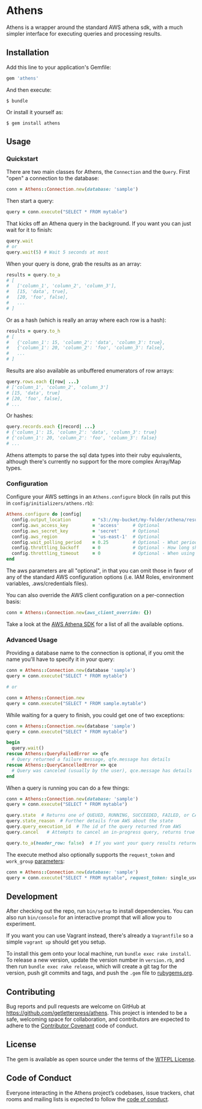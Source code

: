 # Athens

Athens is a wrapper around the standard AWS athena sdk, with a much simpler interface for executing queries and processing results.

## Installation

Add this line to your application's Gemfile:

```ruby
gem 'athens'
```

And then execute:

    $ bundle

Or install it yourself as:

    $ gem install athens

## Usage

### Quickstart

There are two main classes for Athens, the `Connection` and the `Query`. First "open" a connection to the database:

```ruby
conn = Athens::Connection.new(database: 'sample')
```

Then start a query:

```ruby
query = conn.execute("SELECT * FROM mytable")
```

That kicks off an Athena query in the background. If you want you can just wait for it to finish:

```ruby
query.wait
# or
query.wait(5) # Wait 5 seconds at most
```

When your query is done, grab the results as an array:

```ruby
results = query.to_a
# [
#   ['column_1', 'column_2', 'column_3'],
#   [15, 'data', true],
#   [20, 'foo', false],
#   ...
# ]
```

Or as a hash (which is really an array where each row is a hash):

```ruby
results = query.to_h
# [
#   {'column_1': 15, 'column_2': 'data', 'column_3': true},
#   {'column_1': 20, 'column_2': 'foo', 'column_3': false},
#   ...
# ]
```

Results are also available as unbuffered enumerators of row arrays:

```ruby
query.rows.each {|row| ...}
# ['column_1', 'column_2', 'column_3']
# [15, 'data', true]
# [20, 'foo', false],
# ...
```

Or hashes:

```ruby
query.records.each {|record| ...}
# {'column_1': 15, 'column_2': 'data', 'column_3': true}
# {'column_1': 20, 'column_2': 'foo', 'column_3': false}
# ...
```

Athens attempts to parse the sql data types into their ruby equivalents, although there's currently no support for the more complex Array/Map types.

### Configuration

Configure your AWS settings in an `Athens.configure` block (in rails put this in `config/initializers/athens.rb`):

```ruby
Athens.configure do |config|
  config.output_location        = "s3://my-bucket/my-folder/athena/results/"  # Required
  config.aws_access_key         = 'access'     # Optional
  config.aws_secret_key         = 'secret'     # Optional
  config.aws_region             = 'us-east-1'  # Optional
  config.wait_polling_period    = 0.25         # Optional - What period should we poll for the complete query?
  config.throttling_backoff     = 0            # Optional - How long shoul we back off if we receive a throttling error?
  config.throttling_timeout     = 0            # Optional - When using throttling backoff, how many seconds should we wait before throwing the exception?
end
```

The aws parameters are all "optional", in that you can omit those in favor of any of the standard AWS configuration options (i.e. IAM Roles, environment variables, .aws/credentials files).

You can also override the AWS client configuration on a per-connection basis:

```ruby
conn = Athens::Connection.new(aws_client_override: {})
```

Take a look at the [AWS Athena SDK](https://docs.aws.amazon.com/sdk-for-ruby/v3/api/Aws/Athena/Client.html#initialize-instance_method) for a list of all the available options.

### Advanced Usage

Providing a database name to the connection is optional, if you omit the name you'll have to specify it in your query:

```ruby
conn = Athens::Connection.new(database 'sample')
query = conn.execute("SELECT * FROM mytable")

# or

conn = Athens::Connection.new
query = conn.execute("SELECT * FROM sample.mytable")
```

While waiting for a query to finish, you could get one of two exceptions:

```ruby
conn = Athens::Connection.new(database 'sample')
query = conn.execute("SELECT * FROM mytable")

begin
  query.wait()
rescue Athens::QueryFailedError => qfe
  # Query returned a failure message, qfe.message has details
rescue Athens::QueryCancelledError => qce
  # Query was canceled (usually by the user), qce.message has details
end
```

When a query is running you can do a few things:

```ruby
conn = Athens::Connection.new(database: 'sample')
query = conn.execute("SELECT * FROM mytable")

query.state  # Returns one of QUEUED, RUNNING, SUCCEEDED, FAILED, or CANCELLED (https://docs.aws.amazon.com/sdk-for-ruby/v3/api/Aws/Athena/Types/QueryExecutionStatus.html#state-instance_method)
query.state_reason  # Further details from AWS about the state
query.query_execution_id  # The id of the query returned from AWS
query.cancel   # Attempts to cancel an in-progress query, returns true or false (if the query has already finished this will return false)

query.to_a(header_row: false)  # If you want your query results returned without a header row of column names
```

The execute method also optionally supports the `request_token` and `work_group` [parameters](https://docs.aws.amazon.com/athena/latest/APIReference/API_StartQueryExecution.html#API_StartQueryExecution_RequestSyntax):

```ruby
conn = Athens::Connection.new(database: 'sample')
query = conn.execute("SELECT * FROM mytable", request_token: single_use_token, work_group: my_work_group)
```

## Development

After checking out the repo, run `bin/setup` to install dependencies. You can also run `bin/console` for an interactive prompt that will allow you to experiment.

If you want you can use Vagrant instead, there's already a `Vagrantfile` so a simple `vagrant up` should get you setup.

To install this gem onto your local machine, run `bundle exec rake install`. To release a new version, update the version number in `version.rb`, and then run `bundle exec rake release`, which will create a git tag for the version, push git commits and tags, and push the `.gem` file to [rubygems.org](https://rubygems.org).

## Contributing

Bug reports and pull requests are welcome on GitHub at https://github.com/getletterpress/athens. This project is intended to be a safe, welcoming space for collaboration, and contributors are expected to adhere to the [Contributor Covenant](http://contributor-covenant.org) code of conduct.

## License

The gem is available as open source under the terms of the [WTFPL License](http://www.wtfpl.net/).

## Code of Conduct

Everyone interacting in the Athens project’s codebases, issue trackers, chat rooms and mailing lists is expected to follow the [code of conduct](https://github.com/getletterpress/athens/blob/master/CODE_OF_CONDUCT.md).
